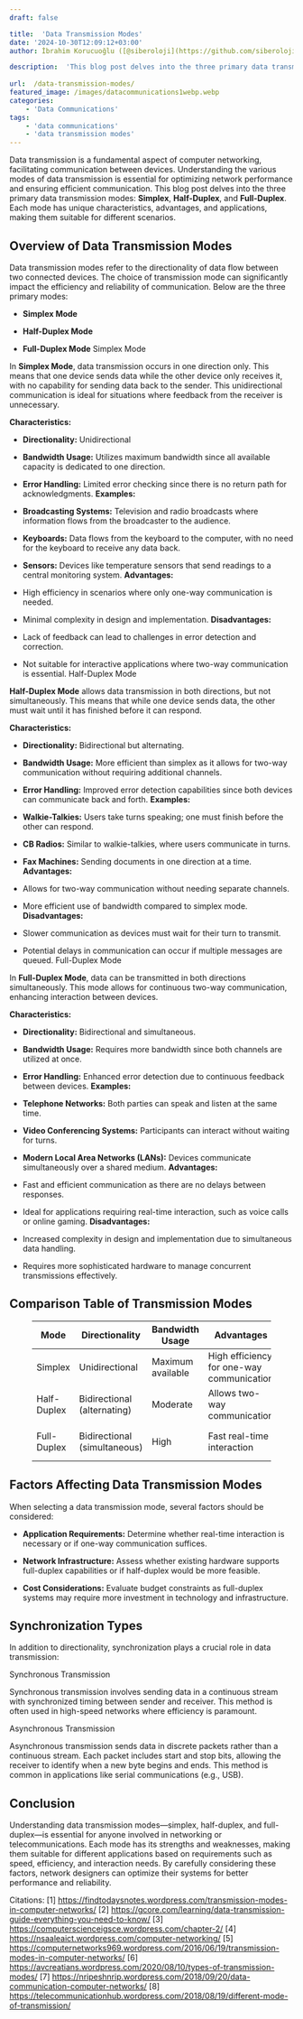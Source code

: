 ```yaml
---
draft: false

title:  'Data Transmission Modes'
date: '2024-10-30T12:09:12+03:00'
author: İbrahim Korucuoğlu ([@siberoloji](https://github.com/siberoloji))

description:  'This blog post delves into the three primary data transmission modes: Simplex, Half-Duplex, and Full-Duplex. Each mode has unique characteristics, advantages, and applications, making them suitable for different scenarios.' 
 
url:  /data-transmission-modes/
featured_image: /images/datacommunications1webp.webp
categories:
    - 'Data Communications'
tags:
    - 'data communications'
    - 'data transmission modes'
---
```



Data transmission is a fundamental aspect of computer networking, facilitating communication between devices. Understanding the various modes of data transmission is essential for optimizing network performance and ensuring efficient communication. This blog post delves into the three primary data transmission modes: **Simplex**, **Half-Duplex**, and **Full-Duplex**. Each mode has unique characteristics, advantages, and applications, making them suitable for different scenarios.



## Overview of Data Transmission Modes



Data transmission modes refer to the directionality of data flow between two connected devices. The choice of transmission mode can significantly impact the efficiency and reliability of communication. Below are the three primary modes:


* **Simplex Mode**

* **Half-Duplex Mode**

* **Full-Duplex Mode**
Simplex Mode



In **Simplex Mode**, data transmission occurs in one direction only. This means that one device sends data while the other device only receives it, with no capability for sending data back to the sender. This unidirectional communication is ideal for situations where feedback from the receiver is unnecessary.



**Characteristics:**


* **Directionality:** Unidirectional

* **Bandwidth Usage:** Utilizes maximum bandwidth since all available capacity is dedicated to one direction.

* **Error Handling:** Limited error checking since there is no return path for acknowledgments.
**Examples:**


* **Broadcasting Systems:** Television and radio broadcasts where information flows from the broadcaster to the audience.

* **Keyboards:** Data flows from the keyboard to the computer, with no need for the keyboard to receive any data back.

* **Sensors:** Devices like temperature sensors that send readings to a central monitoring system.
**Advantages:**


* High efficiency in scenarios where only one-way communication is needed.

* Minimal complexity in design and implementation.
**Disadvantages:**


* Lack of feedback can lead to challenges in error detection and correction.

* Not suitable for interactive applications where two-way communication is essential.
Half-Duplex Mode



**Half-Duplex Mode** allows data transmission in both directions, but not simultaneously. This means that while one device sends data, the other must wait until it has finished before it can respond.



**Characteristics:**


* **Directionality:** Bidirectional but alternating.

* **Bandwidth Usage:** More efficient than simplex as it allows for two-way communication without requiring additional channels.

* **Error Handling:** Improved error detection capabilities since both devices can communicate back and forth.
**Examples:**


* **Walkie-Talkies:** Users take turns speaking; one must finish before the other can respond.

* **CB Radios:** Similar to walkie-talkies, where users communicate in turns.

* **Fax Machines:** Sending documents in one direction at a time.
**Advantages:**


* Allows for two-way communication without needing separate channels.

* More efficient use of bandwidth compared to simplex mode.
**Disadvantages:**


* Slower communication as devices must wait for their turn to transmit.

* Potential delays in communication can occur if multiple messages are queued.
Full-Duplex Mode



In **Full-Duplex Mode**, data can be transmitted in both directions simultaneously. This mode allows for continuous two-way communication, enhancing interaction between devices.



**Characteristics:**


* **Directionality:** Bidirectional and simultaneous.

* **Bandwidth Usage:** Requires more bandwidth since both channels are utilized at once.

* **Error Handling:** Enhanced error detection due to continuous feedback between devices.
**Examples:**


* **Telephone Networks:** Both parties can speak and listen at the same time.

* **Video Conferencing Systems:** Participants can interact without waiting for turns.

* **Modern Local Area Networks (LANs):** Devices communicate simultaneously over a shared medium.
**Advantages:**


* Fast and efficient communication as there are no delays between responses.

* Ideal for applications requiring real-time interaction, such as voice calls or online gaming.
**Disadvantages:**


* Increased complexity in design and implementation due to simultaneous data handling.

* Requires more sophisticated hardware to manage concurrent transmissions effectively.
## Comparison Table of Transmission Modes


<!-- wp:table -->
<figure class="wp-block-table"><table class="has-fixed-layout"><thead><tr><th>Mode</th><th>Directionality</th><th>Bandwidth Usage</th><th>Advantages</th><th>Disadvantages</th><th>Examples</th></tr></thead><tbody><tr><td>Simplex</td><td>Unidirectional</td><td>Maximum available</td><td>High efficiency for one-way communication</td><td>No feedback or error checking</td><td>TV broadcasting, keyboards</td></tr><tr><td>Half-Duplex</td><td>Bidirectional (alternating)</td><td>Moderate</td><td>Allows two-way communication</td><td>Slower due to turn-taking</td><td>Walkie-talkies, fax machines</td></tr><tr><td>Full-Duplex</td><td>Bidirectional (simultaneous)</td><td>High</td><td>Fast real-time interaction</td><td>More complex hardware requirements</td><td>Telephone networks, video calls</td></tr></tbody></table></figure>
<!-- /wp:table -->


## Factors Affecting Data Transmission Modes



When selecting a data transmission mode, several factors should be considered:


* **Application Requirements:** Determine whether real-time interaction is necessary or if one-way communication suffices.

* **Network Infrastructure:** Assess whether existing hardware supports full-duplex capabilities or if half-duplex would be more feasible.

* **Cost Considerations:** Evaluate budget constraints as full-duplex systems may require more investment in technology and infrastructure.
## Synchronization Types



In addition to directionality, synchronization plays a crucial role in data transmission:



Synchronous Transmission



Synchronous transmission involves sending data in a continuous stream with synchronized timing between sender and receiver. This method is often used in high-speed networks where efficiency is paramount.



Asynchronous Transmission



Asynchronous transmission sends data in discrete packets rather than a continuous stream. Each packet includes start and stop bits, allowing the receiver to identify when a new byte begins and ends. This method is common in applications like serial communications (e.g., USB).



## Conclusion



Understanding data transmission modes—simplex, half-duplex, and full-duplex—is essential for anyone involved in networking or telecommunications. Each mode has its strengths and weaknesses, making them suitable for different applications based on requirements such as speed, efficiency, and interaction needs. By carefully considering these factors, network designers can optimize their systems for better performance and reliability.



Citations: [1] https://findtodaysnotes.wordpress.com/transmission-modes-in-computer-networks/ [2] https://gcore.com/learning/data-transmission-guide-everything-you-need-to-know/ [3] https://computerscienceigsce.wordpress.com/chapter-2/ [4] https://nsaaleaict.wordpress.com/computer-networking/ [5] https://computernetworks969.wordpress.com/2016/06/19/transmission-modes-in-computer-networks/ [6] https://avcreatians.wordpress.com/2020/08/10/types-of-transmission-modes/ [7] https://nripeshnrip.wordpress.com/2018/09/20/data-communication-computer-networks/ [8] https://telecommunicationhub.wordpress.com/2018/08/19/different-mode-of-transmission/
